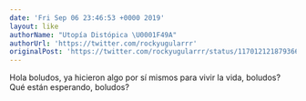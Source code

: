 ```yaml
---
date: 'Fri Sep 06 23:46:53 +0000 2019'
layout: like
authorName: "Utopía Distópica \U0001F49A"
authorUrl: 'https://twitter.com/rockyugularrr'
originalPost: 'https://twitter.com/rockyugularrr/status/1170121218793660416'
---
```

Hola boludos, ya hicieron algo por sí mismos para vivir la vida, boludos? Qué están esperando, boludos?